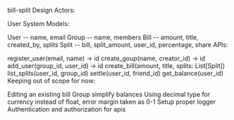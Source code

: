 bill-split
Design
Actors:

User
System
Models:

User -- name, email
Group -- name, members
Bill -- amount, title, created_by, splits
Split -- bill, split_amount, user_id, percentage, share
APIs:

register_user(email, name) -> id
create_goup(name, creator_id) -> id
add_user(group_id, user_id) -> id
create_bill(amount, title, splits: List[Split])
list_splits(user_id, group_id)
settle(user_id, friend_id)
get_balance(user_id)
Keeping out of scope for now:

Editing an existing bill
Group simplify balances
Using decimal type for currency instead of float, error margin taken as 0-1
Setup proper logger
Authentication and authorization for apis
